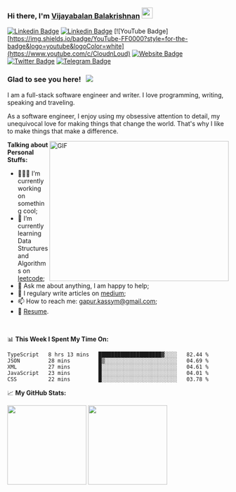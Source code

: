 ### Hi there, I'm <a href="https://gkassym.netlify.app" target="_blank">Vijayabalan Balakrishnan</a> <img src="https://media.giphy.com/media/hvRJCLFzcasrR4ia7z/giphy.gif" width="25px">

[![Linkedin Badge](https://img.shields.io/badge/-LinkedIn-0e76a8?style=flat-square&logo=Linkedin&logoColor=white)](https://www.linkedin.com/in/vijaystack/)
[![Linkedin Badge](https://img.shields.io/badge/-LinkedIn-0e76a8?style=flat-square&logo=Linkedin&logoColor=white)](https://www.linkedin.com/company/80359681/admin/)
[![YouTube Badge]
[https://img.shields.io/badge/YouTube-FF0000?style=for-the-badge&logo=youtube&logoColor=white](https://www.youtube.com/c/CloudnLoud)
[![Website Badge](https://img.shields.io/badge/Website-3b5998?style=flat-square&logo=google-chrome&logoColor=white)](https://www.cloudnloud.com)
[![Twitter Badge](https://img.shields.io/badge/-Twitter-00acee?style=flat-square&logo=Twitter&logoColor=white)](https://twitter.com/cloudnloud)
[![Telegram Badge](https://img.shields.io/badge/-Telegram-0088cc?style=flat-square&logo=Telegram&logoColor=white)](https://t.me/joinchat/GaTlYKfFZEw3YmE1)

### Glad to see you here! &nbsp; ![](https://visitor-badge.glitch.me/badge?page_id=cloudnloud)

I am a full-stack software engineer and writer. I love programming, writing, speaking and traveling.

As a software engineer, I enjoy using my obsessive attention to detail, my unequivocal love for making things that change the world. That's why I like to make things that make a difference.

<img align="right" alt="GIF" src="https://github.com/Gapur/Gapur/blob/master/coding.gif?raw=true" width="408" height="318" />
  

**Talking about Personal Stuffs:**

- 👨🏻‍💻 I’m currently working on something cool;
- 🚀 I’m currently learning Data Structures and Algorithms on [leetcode](https://leetcode.com/GKassym);
- 💬 Ask me about anything, I am happy to help;
- 📝 I regulary write articles on [medium](https://gapur-kassym.medium.com);
- 📫 How to reach me: gapur.kassym@gmail.com;
- 📝 [Resume](https://gkassym.netlify.app/Resume.pdf).

</br>

📊 **This Week I Spent My Time On:**
<!--START_SECTION:waka-->
```text
TypeScript   8 hrs 13 mins   ████████████████████▓░░░░   82.44 % 
JSON         28 mins         █▒░░░░░░░░░░░░░░░░░░░░░░░   04.69 % 
XML          27 mins         █░░░░░░░░░░░░░░░░░░░░░░░░   04.61 % 
JavaScript   23 mins         █░░░░░░░░░░░░░░░░░░░░░░░░   04.01 % 
CSS          22 mins         █░░░░░░░░░░░░░░░░░░░░░░░░   03.78 % 
```
<!--END_SECTION:waka-->


📈 **My GitHub Stats:**

<p>
  <img height="180em" src="https://github-readme-stats.vercel.app/api?username=Gapur&show_icons=true&hide_border=true&&count_private=true&include_all_commits=true" />
  <img height="180em" src="https://github-readme-stats.vercel.app/api/top-langs/?username=Gapur&exclude_repo=KNN-Image-Classification&show_icons=true&hide_border=true&layout=compact&langs_count=8"/>
</p>




